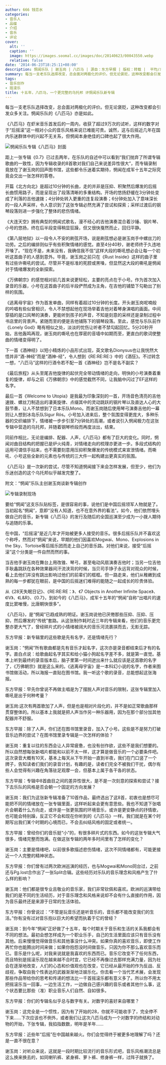 ```yaml
---
author: 666 钱恋水
categories:
- 音乐人
- 品碟
- 介绍
- 音乐
- 评论
cover:
  alt: ''
  caption: ''
  image: https://images.soomal.cc/images/doc/20140623/00043550.webp
  relative: false
date: '2014-06-23T18:25:11+08:00'
description: 惘闻乐队 | 谢玉岗 | 八匹马 | 源自：东方早报 | 版权：转载 |  平均/总评分：10.00/10
summary: 每当一支老乐队选择改变，总会面对两极化的评价。但无论褒贬，这种改变都会引发众多关注。惘闻乐队的《八匹马》亦是如此。《八匹马》在虾米音乐首发后的一周内，收获了超过9万次的试听，这样的数字对于“后摇滚”这一相对小众的音乐风格来说已难能可贵……
tags:
- 音乐创作
- 摇滚乐
title: 十五年，八匹马，一个更完整的乌托邦 评惘闻乐队新专辑
---
```


每当一支老乐队选择改变，总会面对两极化的评价。但无论褒贬，这种改变都会引发众多关注。惘闻乐队的《八匹马》亦是如此。

《八匹马》在虾米音乐首发后的一周内，收获了超过9万次的试听，这样的数字对于“后摇滚”这一相对小众的音乐风格来说已难能可贵。诚然，这与后摇近几年在国内乐迷群体中的兴起不无关系，但惘闻本身绝佳的口碑也起了很大作用。

![惘闻乐队专辑《八匹马》封面](https://images.soomal.cc/images/doc/20140623/00043548.webp)





距上一张专辑《0.7》已过去两年，在乐队的自述中可以看到“我们抛弃了所谓专辑歌曲的一致性，因为专辑收录的8首歌对我们自己来说差异性很大”，而专辑录制竟放在了谢玉岗的回声图书馆，这些都令乐迷着实期待，惘闻在成军十五年之际究竟会交出一张怎样的答卷。

开篇《北方向北》是超过10分钟的长曲，走的并非是压抑、积聚然后爆发的后摇长曲惯用路子，而是呈现出了段落清晰的多重结构。开场的悠扬舒缓在3分钟处变成了利落的吉他速拨；4分钟处转入更重的连复段演奏；6分钟处加入了意味深长的一段人声采样，令人意识到了这张专辑必然充满了尝试和探索；采样过渡后的钢琴段落则进一步强化了整体的悲伤情绪。

《大连天空》拥有典型的惘闻式歌名，漫不经心的吉他演奏混合着沙锤、钢片琴、小号的悠扬，终在后半段变得稍显狂躁，但又很快戛然而止，回归平静。

《第八层地狱》以一段令人不安的刷弦开场，说是刷弦想必是谢玉岗手中螺丝刀的功劳。之后的编排则似乎有些积聚情绪的感觉。直至4分40秒，谢老师终于久违地开嗓了。“现在不是，未来没有，我确信我不信”这样大段的嘶吼想必会让每一个初听这首曲子的人感到意外。毕竟，谢玉岗之前只在《Rust Inside》这样的曲子里有过些许嘶吼的尝试。尽管并不是标准的死腔或黑嗓，但显然这大段的嘶吼是惘闻对于情绪爆发的全新探索。

《万佛朝宗》的感觉相对前几首来说更轻松，主要的亮点在于小号。作为首次加入录音的乐器，小号在这首曲子的后半段俨然成为主角，在吉他的铺垫下勾勒出了别样的氛围。

《逃离母宇宙》作为首发单曲，同样有着超过10分钟的长度。开头谢玉岗呢喃般的吟唱有些似曾相识，令人不禁想起他在现场举着吉他对着琴身演唱的画面。中间穿插的是口风琴的演奏，更能听到孩子的声音，不知是刻意的采样还是录制过程中书店里的背景声。紧随而至的便是吉他铺陈下的钢琴段落。至此，感觉与乐队前作《Lonely God》略有相似之处，淡淡的忧伤让听者不禁勾起回忆。5分20秒开始，吉他轰鸣再现，谢玉岗的嘶吼也在厚密的音墙中如期而至，更直白的歌词使整曲的情绪变得明了。

下一首《酒神经》以短小精炼的小品形式出现，英文歌名Dionysus也让我恍然大悟并非“酒-神经”而是“酒神-经”，令人想到《RE:RE:RE:》中的《酒狂》。不过转念一想，“八匹马”这样的行酒令若不配一首《酒神经》岂不是名不副实？

《最后旅程》从头至尾吉他旋律的起伏完全带动情绪的走向，明快的小号演奏着重复的旋律，却与之前《万佛朝宗》中的感觉截然不同，让我脑中闪过了EF这样的名字。

最后一首《Welcome to Utopia》是我最为印象深刻的一首，开场音色清亮的吉他速拨、螺丝刀制造出的凄美旋律、点缀其中的灵动跳跃的钢片琴以及直达人心的大鼓节奏，让人不禁想到了日本乐队Mono。而谢玉岗随后使用琴弓演奏吉他的一幕则让人想到冰岛乐队Sigur Rós。小号加入进来后，整个氛围变得更庞大，多种乐器的交织编排下，情绪被一步步引至7分钟处的高潮，或者说引入惘闻极力在这张专辑中营造的乌托邦，并随着钢琴桥段而再度淡出，结束。

同前作相比，无论是编排、配器、人声，《八匹马》都有了巨大的变化。同时，惘闻对曲目结构的把握已是炉火纯青，对情绪走向的梳理亦更进一步。多段式结构的运用可谓信手拈来，也不需要刻意用压抑积聚爆发的传统模式来宣泄情绪。而嘶吼、小号这些全新的元素也与传统的三大件一起构建出更真实的氛围。

《八匹马》是一次新的尝试，尽管不知道惘闻接下来会怎样发展，但至少，他们为乐迷创造的这个乌托邦似乎越发完整了。

附文：“惘闻”乐队主创谢玉岗谈新专辑创作

![专辑录制现场](https://images.soomal.cc/images/doc/20140623/00043549_01.webp)





要给“惘闻”这支乐队贴标签，是很容易的事，说他们是中国后摇领军人物就是了。当初起名“惘闻”，意即“没有人知道，也不在意外界的看法”。如今，他们依然埋头做自己的音乐，新专辑《八匹马》的发行及随后的全国巡演至少成为一小拨人期待与追随的乐事。

在中国，“后摇滚”是近几年才开始被更多人接受的音乐。很多后摇乐队并不喜欢这个称呼，然而对“惘闻”来说，早期的他们因喜欢Mogwai、Mono、Explosions in the Sky、Tortoise等后摇乐团而走上自己的音乐路。对他们来说，接受“后摇滚”这个分类是一件自然而然的事。

当吉他手谢玉岗在舞台上用改锥、琴弓，甚至电动风扇演奏吉他时；当另一位吉他手耿鑫跳跃在各种效果器间汗流浃背的时候，当贝司手铮子永远背对观众的时候，看上去他们并没有跳出影响过他们的前辈们的框框。但一路走来，他们从稚嫩到成熟的每一步都犹在眼前，是中国的后摇迷们难得的能随之一起成长的珍贵体验。

从《28天失眠日记》、《RE:RE:RE：》、《7 Objects in Another Infinite Space》、《Ⅳ》、《L&R》、《0.7》，到如今的《八匹马》，成军十五年的“惘闻”自称“出唱片的速度比窦唯慢，比唐朝快很多”。

《八匹马》，是“惘闻”已趋成熟的明证。谢玉岗说他已厌倦那些压抑、压抑、压抑，然后爆发的“传统”套路。从这张制作耗时近三年的专辑来看，他们的音乐更完整亦更大气了，曾经碎片式的小情绪被阔大的音乐河流裹挟而去，无影无踪。

东方早报：新专辑里的这些歌是先有名字，还是情绪先行？

谢玉岗：“惘闻”所有歌曲都是先有音乐才起名字，这次亦是录音都结束后才有的名字。直白点说：给歌曲起名字其实和给小猫小狗起名字差不多，就是第一直觉。基本上听到最终的录音版本后，脑子里第一时间迸出来什么就应该是这首歌的名字了，《万佛朝宗》就是这么来的。《逃离母宇宙》是一本科幻小说的名字，作者来图书馆做活动，所以海报一直贴在图书馆。我一听这个歌的录音，总能想起这张海报。

东方早报：早先你曾说不再做主唱是为了摆脱人声对音乐的限制，这张专辑里加入嘶吼是出于何种考量？

谢玉岗:这次有两首歌加了人声，但是也是相对片段化的，并不是如正常歌曲那样贯穿整体的。所以基本上我就是把人声当作另一种乐器用，因为在那个部分加其他配器并不舒服。

东方早报：除了人声，你们还在图书馆里录音，加入了小号。这些是不是努力打破音乐边界的尝试？在图书馆里录专辑是一次怎样的体验？

谢玉岗：重复以往的东西会让人异常疲惫，也没有创作欲，这些不是我们想要的。所以自然想每张新唱片都能和以前不太一样，这才算是做音乐的一个必要条件吧。这次录音大概有10天，基本上每天从下午开始一直到半夜，我们在门口竖了一个牌子，告知读者们我们的录音计划，有趣的是，读者们完全不被我们干扰，偶尔有些人会觉得有兴趣在角落驻足观摩一会，但基本上属于各干各的状态。

东方早报：专辑中8首曲目之间的差异性很大，是不是一次刻意的探索和尝试？接下去乐队的风格是否会朝一个固定的方向发展？

谢玉岗：我们为这张新专辑准备了10首作品，最终选出了这8首，初衷也是想尽可能把不同的情绪放在一张专辑里面，这样听起来会更有意思些。我也不知道下张唱片会朝着什么方向走，或许是一张更氛围的环境音乐，或许是更安静点的抒情歌，也可能会特别躁，反正它不会和现在你听到的《八匹马》一样。我们就是在某个时期写出我们某个时期的心境而已，不会去纠结风格的固定或者统一。

东方早报：曾经你们的音乐挺“小”的，有很多碎片式的东西。如今的这张专辑大气很多，情绪完整而饱满。在做这张专辑的两年多时间里有了怎样的变化？

谢玉岗：主要是情绪吧，以前很多歌描述悲伤情绪，这次不同情绪都有，可能更接近一个人完整的精神状态。

东方早报：你们曾有过两次欧洲巡演的经历，也与Mogwai和Mono同台过，之前还与Pg.lost合作出了一张Split合辑。这些经历对乐队的音乐理念和风格产生了什么样的影响？

谢玉岗：他们都是很专业且敬业的音乐家，我们非常钦佩和喜欢。欧洲的巡演带给我们的是不同的生活经历，对于音乐理念和风格来说却不会有什么直接的作用，因为音乐最终还是来源于日常的生活体验。

东方早报：你曾说过：“不管是玩音乐还是听音乐的，音乐都不能改变我们的生活。”你有没有过对音乐抱以巨大的希望而执着于它的曾经？

谢玉岗：到今年“惘闻”正好做了十五年，每个时期关于音乐和生活的关系我都会有不同的想法。最初会想怎样成为一个职业乐手，自己的生活里面应该只有音乐没有其他。后来慢慢觉得做音乐和其他事没什么冲突。如果你真的喜欢音乐，即使工作再忙你也能腾出时间来做；如果你抱怨没时间做音乐，只因为你不那么喜欢音乐而已。音乐是什么呢，对我来说就是我喜欢的东西而已。音乐它改变不了任何东西，而且特别是摇滚乐现在越来越不合时宜，它已经不再像过去那样充满力量，因为社会在逐渐地改变，人们的心态和价值观也在改变，它已经从最开始的作为反战、反歧视，争取自我个性表达的武器渐渐地泛娱乐化。你去看一个当代艺术展，会发现那些作品带给你的思考和传递的想法比一千首摇滚乐都有意义多了。所以你不用太把摇滚乐当一回事，一边生活工作，一边做自己感兴趣的音乐或者其他什么事，这个状态要比那些（准）职业音乐人们自然、自如很多。

东方早报：你们的专辑名似乎总与数字有关。对数字的喜好来自哪里？

谢玉岗：这完全是一个惯性，因为有了开始的28，你就不可能收手了，完全停不下来……下次应该也不例外，或者我们让这次八匹马成为一个对数字的终结和对动物的开始，下张专辑，我掐指数数，明年是羊年……

东方早报：近些年“后摇”在中国越来越火。你们会觉得终于被更多地理解了吗？还是一直不很在意？

谢玉岗：对听众来说，这就是一段时期比较流行的音乐形式吧，音乐风格潮流总是这么换来换去的，如同喇叭裤、紧身裤、萝卜裤、修身裤一样，过阵子就换了。